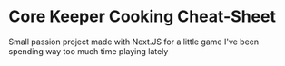 # Core Keeper Cooking Cheat-Sheet

Small passion project made with Next.JS for a little game I've been spending way too much time playing lately